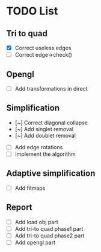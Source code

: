 # TODO List

## Tri to quad

- [x] Correct useless edges
- [ ] Correct edge->check()

## Opengl

- [ ] Add transformations in direct

## Simplification

- [~] Correct diagonal collapse
- [~] Add singlet removal
- [~] Add doublet removal
- [ ] Add edge rotations
- [ ] Implement the algorithm

## Adaptive simplification

- [ ] Add fitmaps

## Report

- [ ] Add load obj part
- [ ] Add tri-to quad phase1 part
- [ ] Add tri-to quad phase2 part
- [ ] Add opengl part
